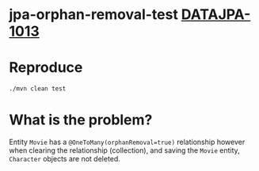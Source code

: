 # jpa-orphan-removal-test [DATAJPA-1013](https://jira.spring.io/browse/DATAJPA-1013)

# Reproduce

`./mvn clean test`

# What is the problem?

Entity `Movie` has a `@OneToMany(orphanRemoval=true)` relationship 
however when clearing the relationship (collection), and saving the `Movie` entity, `Character` objects are not deleted.